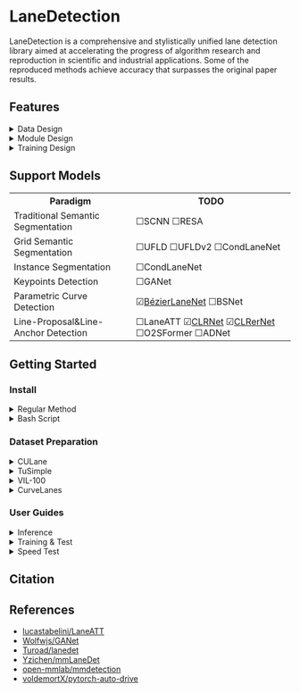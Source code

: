 # LaneDetection

LaneDetection is a comprehensive and stylistically unified lane detection library aimed at accelerating the progress of algorithm research and reproduction in scientific and industrial applications. Some of the reproduced methods achieve accuracy that surpasses the original paper results.

## Features
<details>
<summary>Data Design</summary>

* **Multi-Dataset Support:** Compatible with mainstream datasets including CuLane, TuSimple, VIL-100, and CurveLanes.
* **Versatile Lane Modeling:** Supports various lane modeling methods tailored to different use cases.
* **Unified Structure:** Designed with a consistent dataset structure and external interface for ease of use.
* **Efficient Label Storage:** Utilizes a space-efficient storage method for segmentation labels that simplifies the review of segmentation results.
* **Data Augmentation:** Integrates Albumetation for consistent model training and supports multi-scale image cropping.

</details>

<details>
<summary>Module Design</summary>

* **SOTA Methods Support:** Includes a wide range of classic state-of-the-art algorithms.
* **Streamlined Code:** Employs encapsulation and inheritance for a unified external interface and structured design, facilitating rapid implementation of diverse algorithms and enhancing understanding of their differences.

</details>

<details>

<summary>Training Design</summary>

* **Lifecycle Management:** Features a comprehensive module lifecycle management Runner for efficient tracking.
* **Organized Logging:** Ensures a structured log storage system that allows for easy querying, alongside a logically organized configuration file structure.
* **Version Control:** Provides functionality for easy code version comparison and supports bash scripts for quick environment configuration with single-line commands.

</details>


## Support Models

<table align="center">
    <tr>
        <th><b>Paradigm</b></th>
        <th><b>TODO</b></th>
    </tr>
    <tr>
        <td>Traditional Semantic Segmentation</td>
        <td>☐SCNN  ☐RESA</td>
    </tr>
    <tr>
        <td>Grid Semantic Segmentation</td>
        <td>☐UFLD ☐UFLDv2 ☐CondLaneNet</td>
    </tr>
    <tr>
        <td>Instance Segmentation</td>
        <td>☐CondLaneNet</td>
    </tr>
    <tr>
        <td>Keypoints Detection</td>
        <td>☐GANet</td>
    </tr>
    <tr>
        <td>Parametric Curve Detection</td>
        <td>☑<a href="./configs/bezierlanenet/README.md">BézierLaneNet</a> ☐BSNet</td>
    </tr>
    <tr>
        <td>Line-Proposal&Line-Anchor Detection</td>
        <td>☐LaneATT ☑<a href="./configs/clrnet/README.md">CLRNet</a> ☑<a href="./configs/clrernet/README.md">CLRerNet</a> ☐O2SFormer ☐ADNet</td>
    </tr>
</table>


## Getting Started
### Install
<details>
<summary>Regular Method</summary>

```bash
# Clone the repo
git clone https://github.com/Rsweater/LaneDetection_mm.git

# Create&Activate environment
conda create -n LaneDetection python=3.8 -y
conda activate LaneDetection

# Install dependencies
conda install pytorch torchvision torchaudio cudatoolkit=11.1 -c pytorch-lts -c nvidia
pip install -U openmim
mim install mmcv-full==1.5.1
pip install mmdet==2.25.3
pip install -r requirements.txt

# Complie ops
cd libs/models/layers/nms/ # 确保本地cuda版本与conda中一致
python setup.py install
cd ../../../../ # TODO: 直接导入
```
</details>

<details>
<summary>Bash Script</summary>

```bash
source install.sh
```

</details>

### Dataset Preparation
<details>
<summary>CULane</summary>

[\[Introduction\]](https://xingangpan.github.io/projects/CULane.html)

Download the tar.gz files from the [official gdrive](https://drive.google.com/open?id=1mSLgwVTiaUMAb4AVOWwlCD5JcWdrwpvu)
, or use gdown as follows (cited from [LaneATT&#39;s docs](https://github.com/lucastabelini/LaneATT/blob/main/DATASETS.md#culane)):

```bash
# <CULANE.BASE_DIR>
mkdir -p <path>/datasets/culane
cd <path>/datasets/culane
# if you don't have gdown, install it with pip
# pip install gdown
# train & validation images (~30 GB)
gdown "https://drive.google.com/uc?id=14Gi1AXbgkqvSysuoLyq1CsjFSypvoLVL"  # driver_23_30frame.tar.gz
gdown "https://drive.google.com/uc?id=1AQjQZwOAkeBTSG_1I9fYn8KBcxBBbYyk"  # driver_161_90frame.tar.gz
gdown "https://drive.google.com/uc?id=1PH7UdmtZOK3Qi3SBqtYOkWSH2dpbfmkL"  # driver_182_60frame.tar.gz

# test images (~10 GB)
gdown "https://drive.google.com/uc?id=1Z6a463FQ3pfP54HMwF3QS5h9p2Ch3An7"  # driver_37_30frame.tar.gz
gdown "https://drive.google.com/uc?id=1LTdUXzUWcnHuEEAiMoG42oAGuJggPQs8"  # driver_100_30frame.tar.gz
gdown "https://drive.google.com/uc?id=1daWl7XVzH06GwcZtF4WD8Xpvci5SZiUV"  # driver_193_90frame.tar.gz

# all annotations
gdown "https://drive.google.com/uc?id=1MlL1oSiRu6ZRU-62E39OZ7izljagPycH"  # laneseg_label_w16.tar.gz
gdown "https://drive.google.com/uc?id=18alVEPAMBA9Hpr3RDAAchqSj5IxZNRKd"  # list.tar.gz
```

Then extract the downloaded files in the dataset directory:

```bash
# extract train & validation images
tar xvf driver_23_30frame.tar.gz
tar xvf driver_161_90frame.tar.gz
tar xvf driver_182_30frame.tar.gz
# extract test images
tar xvf driver_37_30frame.tar.gz
tar xvf driver_100_30frame.tar.gz
tar xvf driver_193_90frame.tar.gz
# extract all annotations
tar xvf laneseg_label_w16.tar.gz
tar xvf list.tar.gz
```

Finally the dataset folder would look like:

```
  <CULANE.BASE_DIR>
     ├─ driver_100_30frame  
     ├─ driver_161_90frame  
     ├─ driver_182_30frame  
     ├─ driver_193_90frame
     ├─ driver_23_30frame
     ├─ driver_37_30frame
     ├─ laneseg_label_w16
     └─ list
```

**Note.** Data storage method:

1. `<path>/datasets/culane` where `<path>` directly points to the datasets directory in the project.
2. **[Recommended]** Store separately, for example, `~/lane/dataset/culane`, and then create a soft link `ln -s ~/lane/dataset/culane <LANEDETECTION.BASE_DIR>/datasets/culane`.

</details>

<details>
<summary>TuSimple</summary>

[\[Introduction\]](https://github.com/TuSimple/tusimple-benchmark/tree/master/doc/lane_detection)

Download the dataset from the [\[Download page\]](https://openxlab.org.cn/datasets/OpenDataLab/tusimple_lane), Provided by openxlab.

It is recommended to use the CLI method for downloading and to create an independent python environment for the openxlab library.

```python
# <TUSIMPLE.BASE_DIR>
mkdir -p <path>/datasets/tusimple
cd <path>/datasets/tusimple
# install openxlab
conda create -n download python -y
conda activate download
pip install openxlab

# login to openxlab
openxlab login
# view dataset
openxlab dataset info --dataset-repo OpenDataLab/tusimple_lane
# download dataset
openxlab dataset download --dataset-repo OpenDataLab/tusimple_lane --source-path /raw/tusimple_lane.tar.gz
# Note. If you encounter '[info] speed degradation, restarting...' for a long time, 
# please quit and re-run the command to continue downloading.
```

Then extract the downloaded files in the dataset directory:

```bash
# extract all files & move them to the parent directory
tar xvf OpenDataLab___tusimple_lane/raw/tusimple_lane.tar.gz
mv tusimple_lane/lane_detection/* .

# extract train & validation zip
unzip train_set.zip
unzip test_set.zip
```

The dataset folder would look like:

```
    <TUSIMPLE.BASE_DIR>
      ├─ clips
      ├─ label_data_0313.json
      ├─ label_data_0531.json
      ├─ label_data_0601.json
      ├─ test_tasks_0627.json
      ├─ test_baseline.json
      └─ test_label.json

```

**Note.** Data storage method:

1. `<path>/datasets/tusimple` where `<path>` directly points to the datasets directory in the project.
2. **[Recommended]** Store separately, for example, `~/lane/dataset/tusimple`, and then create a soft link `ln -s ~/lane/dataset/tusimple <LANEDETECTION.BASE_DIR>/datasets/tusimple`.

**Optional**, IF you want to generate segmentation labels for Tusimple, run the following command:

```bash
python tools/generate_seg/generate_seg_tusimple.py <TUSIMPLE.BASE_DIR>
```

</details>

<details>
<summary>VIL-100</summary>

[\[Introduction\]](https://github.com/yujun0-0/mma-net)

Download the dataset from the [\[Google Drive\]](https://drive.google.com/file/d/1EqdCV-8QKccQ0m3mSd7HuEPefTK7dzXS/view?usp=sharing) or [\[Baidu NetDisk\]](https://pan.baidu.com/s/1hFPKt4az6AiMmsV4c9Odmg?pwd=yyl7).

```bash
# <VIL100.BASE_DIR>
mkdir -p <path>/datasets/vil100
cd <path>/datasets/vil100
# download dataset
gdown "https://drive.google.com/uc?id=1EqdCV-8QKccQ0m3mSd7HuEPefTK7dzXS"
```

Then extract the downloaded files in the dataset directory:

```bash
unrar x dataset.rar
mv dataset/VIL100/* .
```

Finally the dataset folder would look like:

```
    <VIL100.BASE_DIR>
      ├─ Annotations
      ├─ data
      ├─ JPEGImages
      └─ Json
```

**Note.** Data storage method:

1. `<path>/datasets/vil100` where `<path>` directly points to the datasets directory in the project.
2. **[Recommended]** Store separately, for example, `~/lane/dataset/vil100`, and then create a soft link `ln -s ~/lane/dataset/vil100 <LANEDETECTION.BASE_DIR>/datasets/vil100`.

</details>

<details>
<summary>CurveLanes</summary>


[\[Introduction\]](https://github.com/SoulmateB/CurveLanes)

Download the dataset from the [\[Download Page\]](https://github.com/SoulmateB/CurveLanes).
**Note.** If the download link for CurveLanes.part1.rar is invalid, you can use
[\[Baidu NetDisk\]](https://pan.baidu.com/s/1-nmUOCrU0twBZtOe_neuLw?pwd=m67c)

```bash
# <CurveLanes.BASE_DIR>
mkdir -p <path>/datasets/curvelanes
cd <path>/datasets/curvelanes
# download datset
gdown "https://drive.google.com/uc?id=1nTB2Cdyd0cY3nVB1rZ6Z00YjhKLvzIqr" # CurveLanes.part1.rar
gdown "https://drive.google.com/uc?id=1iv-2Z9B6cfncogRhFPHKqNlt-u7hQnZd" # CurveLanes.part2.rar
gdown "https://drive.google.com/uc?id=1n2sFDdy2KAaw-7siO7HWuwxUeVb6SXfN" # CurveLanes.part3.rar
gdown "https://drive.google.com/uc?id=1xiz2oD4A0rlt3TGFdz5uzU1s-a0SbsX8" # CurveLanes.part4.rar
gdown "https://drive.google.com/uc?id=1vpFSytqlsJA-rzfuY2lyXmZvEKpaovjX" # CurveLanes.part5.rar
gdown "https://drive.google.com/uc?id=1NZLvaBWj0Mnuo07bxKT7shxqi9upSegJ" # CurveLanes.part6.rar
```

Then extract the downloaded files in the dataset directory:

```bash
unrar x Curvelanes.part1.rar
```

The dataset folder would look like:

```
    <VIL100.BASE_DIR>
    ├── test
    │   └── images
    ├── train
    │   └── images
    │   └── labels
    │   └── train.txt
    └── valid
        └── images
        └── labels
        └── valid.txt
```

**Note.** Data storage method:

1. `<path>/datasets/curvelanes` where `<path>` directly points to the datasets directory in the project.
2. **[Recommended]** Store separately, for example, `~/lane/dataset/curvelanes`, and then create a soft link `ln -s ~/lane/dataset/curvelanes <LANEDETECTION.BASE_DIR>/datasets/curvelanes`.

**Optional**, IF you want to generate segmentation labels for Tusimple, run the following command:

```bash
python tools/generate_seg/generate_seg_curvelanes.py <CURVELANES.BASE_DIR>
```

</details>


### User Guides
<details>
<summary>Inference</summary>

Run the following command to detect the lanes from the image and visualize them:

```bash
# <config path> consists of four levels of directories: configs, method, dataset, and backbone.
python demo/image_demo.py demo/demo.jpg <config path> <checkpoint path> --out-file=result.png
e.g.
python demo/image_demo.py demo/demo.jpg configs/bezierlanenet/culane/dla34.py work_dirs/bezierlanenet_culane_dla34/<timestamp>/latest.pth --out-file=result.png
```

</details>

<details>
<summary>Training & Test</summary>

```bash
# single gpu training
python tools/train.py <config file path> \ 
            --gpu-id <gpu id> # Optional
# distributed training
bash tools/dist_train.sh <config file path> <gpu number>

# single gpu testing
python tools/test.py <config file path> <checkpoint path> \ 
            --gpu-id <gpu id> # Optional
# distributed testing
bash tools/dist_test.sh <config file path> <checkpoint path> <gpu number>
```
</details>

<details>
<summary>Speed Test</summary>

Filtering out redundant frames during training helps the model avoid overfitting to them. We provide a simple calculator that outputs an npz file containing frame difference values.

```bash
python tools/analysis_tools/calculate_frame_diff.py [culane_root_path]
```

</details>



## Citation

## References

* [lucastabelini/LaneATT](https://github.com/lucastabelini/LaneATT)
* [Wolfwjs/GANet](https://github.com/Wolfwjs/GANet)
* [Turoad/lanedet](https://github.com/Turoad/lanedet)
* [Yzichen/mmLaneDet](https://github.com/Yzichen/mmLaneDet)
* [open-mmlab/mmdetection](https://github.com/open-mmlab/mmdetection)
* [voldemortX/pytorch-auto-drive](https://github.com/voldemortX/pytorch-auto-drive)
